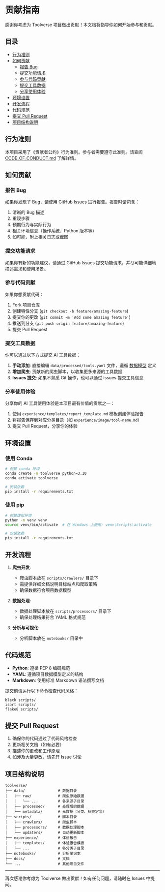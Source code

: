 # 贡献指南

感谢你考虑为 Toolverse 项目做出贡献！本文档将指导你如何开始参与和贡献。

## 目录

- [行为准则](#行为准则)
- [如何贡献](#如何贡献)
  - [报告 Bug](#报告-bug)
  - [提交功能请求](#提交功能请求)
  - [参与代码贡献](#参与代码贡献)
  - [提交工具数据](#提交工具数据)
  - [分享使用体验](#分享使用体验)
- [环境设置](#环境设置)
- [开发流程](#开发流程)
- [代码规范](#代码规范)
- [提交 Pull Request](#提交-pull-request)
- [项目结构说明](#项目结构说明)

## 行为准则

本项目采用了《贡献者公约》行为准则。参与者需要遵守此准则。请查阅 [CODE_OF_CONDUCT.md](CODE_OF_CONDUCT.md) 了解详情。

## 如何贡献

### 报告 Bug

如果你发现了 Bug，请使用 GitHub Issues 进行报告。报告时请包含：

1. 清晰的 Bug 描述
2. 重现步骤
3. 预期行为与实际行为
4. 相关环境信息（操作系统、Python 版本等）
5. 如可能，附上相关日志或截图

### 提交功能请求

如果你有新的功能建议，请通过 GitHub Issues 提交功能请求，并尽可能详细地描述需求和使用场景。

### 参与代码贡献

如果你想贡献代码：

1. Fork 项目仓库
2. 创建特性分支 (`git checkout -b feature/amazing-feature`)
3. 提交你的更改 (`git commit -m 'Add some amazing feature'`)
4. 推送到分支 (`git push origin feature/amazing-feature`)
5. 提交 Pull Request

### 提交工具数据

你可以通过以下方式提交 AI 工具数据：

1. **手动添加**: 直接编辑 `data/processed/tools.yaml` 文件，遵循 [数据模型](docs/data_model.md) 定义
2. **增加爬虫**: 贡献新的爬虫脚本，以收集更多来源的工具数据
3. **Issues 提交**: 如果不熟悉 Git 操作，也可以通过 Issues 提交工具信息

### 分享使用体验

分享你的 AI 工具使用体验是本项目最有价值的贡献之一：

1. 使用 `experience/templates/report_template.md` 模板创建体验报告
2. 将报告保存到对应分类目录（如 `experience/image/tool-name.md`）
3. 提交 Pull Request，分享你的体验

## 环境设置

### 使用 Conda

```bash
# 创建 conda 环境
conda create -n toolverse python=3.10
conda activate toolverse

# 安装依赖
pip install -r requirements.txt
```

### 使用 pip

```bash
# 创建虚拟环境
python -m venv venv
source venv/bin/activate  # 在 Windows 上使用: venv\Scripts\activate

# 安装依赖
pip install -r requirements.txt
```

## 开发流程

1. **爬虫开发**:

   - 爬虫脚本放在 `scripts/crawlers/` 目录下
   - 需提供详细文档说明目标站点和爬取策略
   - 确保数据符合项目数据模型

2. **数据处理**:

   - 数据处理脚本放在 `scripts/processors/` 目录下
   - 确保处理结果符合 YAML 格式规范

3. **分析与可视化**:
   - 分析脚本放在 `notebooks/` 目录中

## 代码规范

- **Python**: 遵循 PEP 8 编码规范
- **YAML**: 遵循项目数据模型定义的结构
- **Markdown**: 使用标准 Markdown 语法撰写文档

提交前请运行以下命令检查代码风格：

```bash
black scripts/
isort scripts/
flake8 scripts/
```

## 提交 Pull Request

1. 确保你的代码通过了代码风格检查
2. 更新相关文档（如有必要）
3. 描述你的更改和工作原理
4. 如涉及大量更改，请先开 Issue 讨论

## 项目结构说明

```
toolverse/
├── data/               # 数据目录
│   ├── raw/            # 爬虫原始数据
│   │   └── ...         # 各来源子目录
│   ├── processed/      # 处理后的数据
│   └── metadata/       # 元数据（分类、标签定义）
├── scripts/            # 脚本目录
│   ├── crawlers/       # 爬虫脚本
│   ├── processors/     # 数据处理脚本
│   └── updaters/       # 自动更新脚本
├── experience/         # 体验报告
│   ├── templates/      # 体验报告模板
│   └── ...             # 各分类子目录
├── notebooks/          # 分析笔记本
├── docs/               # 文档
└── ...                 # 其他项目文件
```

---

再次感谢你考虑为 Toolverse 做出贡献！如有任何问题，请随时在 Issues 中提问。
